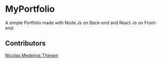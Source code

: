 # MyPortfolio
A simple Portfolio made with Node.Js on Back-end and React Js on Front-end.

## Contributors
[Nícolas Medeiros Thiesen](https://github.com/NicolasThiesen)
